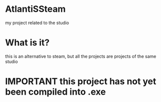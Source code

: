 # AtlantiSSteam
my project related to the studio
# What is it?
this is an alternative to steam, but all the projects are projects of the same studio
# IMPORTANT this project has not yet been compiled into .exe
